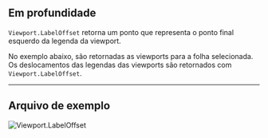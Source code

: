 ## Em profundidade
`Viewport.LabelOffset` retorna um ponto que representa o ponto final esquerdo da legenda da viewport.

No exemplo abaixo, são retornadas as viewports para a folha selecionada. Os deslocamentos das legendas das viewports são retornados com `Viewport.LabelOffset`.
___
## Arquivo de exemplo

![Viewport.LabelOffset](./Revit.Elements.Viewport.LabelOffset_img.jpg)
